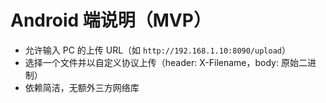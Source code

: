 # Android 端说明（MVP）

- 允许输入 PC 的上传 URL（如 `http://192.168.1.10:8090/upload`）
- 选择一个文件并以自定义协议上传（header: X-Filename，body: 原始二进制）
- 依赖简洁，无额外三方网络库


